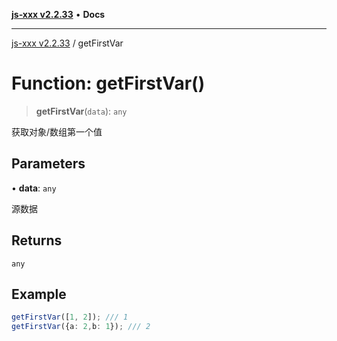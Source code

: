 [**js-xxx v2.2.33**](../README.md) • **Docs**

***

[js-xxx v2.2.33](../README.md) / getFirstVar

# Function: getFirstVar()

> **getFirstVar**(`data`): `any`

获取对象/数组第一个值

## Parameters

• **data**: `any`

源数据

## Returns

`any`

## Example

```ts
getFirstVar([1, 2]); /// 1
getFirstVar({a: 2,b: 1}); /// 2
```
